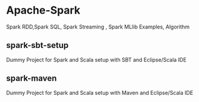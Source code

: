 # Apache-Spark
Spark RDD,Spark SQL, Spark Streaming , Spark MLlib Examples, Algorithm

spark-sbt-setup
---------------

Dummy Project for Spark and Scala setup with SBT and Eclipse/Scala IDE


spark-maven
---------------

Dummy Project for Spark and Scala setup with Maven and Eclipse/Scala IDE
